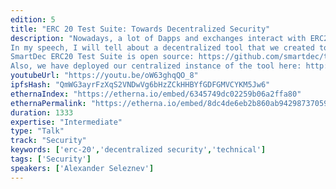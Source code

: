 ```yaml
---
edition: 5
title: "ERC 20 Test Suite: Towards Decentralized Security"
description: "Nowadays, a lot of Dapps and exchanges interact with ERC20 tokens and they expect certain behavior from those contracts. It is crucial to make sure that the token fully complies with ERC20 standard to avoid loss of funds and reputation. The problem is that one cannot easily verify this compliance. This can be done only by ordering an audit or writing and running a bunch of tests. However, these options are expensive and not scalable.
In my speech, I will tell about a decentralized tool that we created to help developers solve such problems. ERC20 Test Suite is a service that runs a series of tests for ERC20 standard compliance in the form of on-chain transactions. The final test results are recorded in a smart contract. Test Suite cannot fake the test results as each test is a transaction recorded in the blockchain.
SmartDec ERC20 Test Suite is open source: https://github.com/smartdec/testsuite
Also, we have deployed our centralized instance of the tool here: http://testsuite.net/ropsten/"
youtubeUrl: "https://youtu.be/oW63ghqQO_8"
ipfsHash: "QmWG3ayrFzXqS2VNDwVg6bHzZCkHHBYfGDFGMVCYKM5Jw6"
ethernaIndex: "https://etherna.io/embed/6345749dc02259b06a2ffa80"
ethernaPermalink: "https://etherna.io/embed/8dc4de6eb2b860ab94298737059eee236b68c4abacf5c403c5721fb4f3a67e72"
duration: 1333
expertise: "Intermediate"
type: "Talk"
track: "Security"
keywords: ['erc-20','decentralized security','technical']
tags: ['Security']
speakers: ['Alexander Seleznev']
---
```

